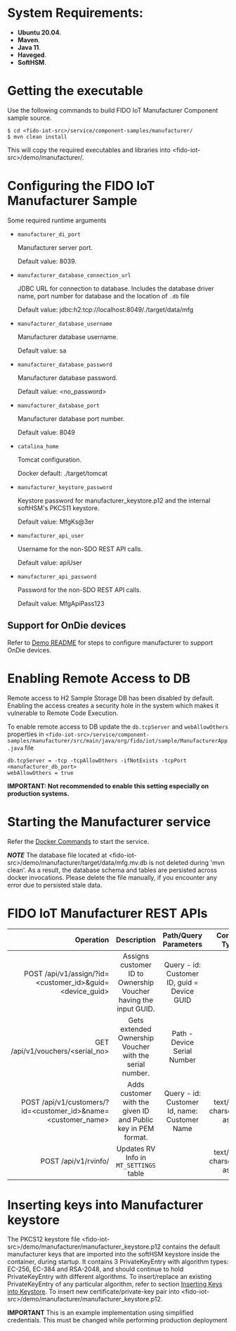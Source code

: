 # System Requirements:

* **Ubuntu 20.04**.
* **Maven**.
* **Java 11**.
* **Haveged**.
* **SoftHSM**.

# Getting the executable

Use the following commands to build FIDO IoT Manufacturer Component sample source.
```
$ cd <fido-iot-src>/service/component-samples/manufacturer/
$ mvn clean install
```

This will copy the required executables and libraries into \<fido-iot-src\>/demo/manufacturer/.

# Configuring the FIDO IoT Manufacturer Sample

Some required runtime arguments

- `manufacturer_di_port`

  Manufacturer server port.

  Default value: 8039.

- `manufacturer_database_connection_url`

   JDBC URL for connection to database. Includes the database driver name, port number for database and the location of `.db` file

  Default value: jdbc:h2:tcp://localhost:8049/./target/data/mfg

- `manufacturer_database_username`

  Manufacturer database username.

  Default value: sa

- `manufacturer_database_password`

  Manufacturer database password.

  Default value: <no_password>

- `manufacturer_database_port`

  Manufacturer database port number.

  Default value: 8049

- `catalina_home`

  Tomcat configuration.

  Docker default: ./target/tomcat

- `manufacturer_keystore_password`

  Keystore password for manufacturer_keystore.p12 and the internal softHSM's PKCS11 keystore.

  Default value: MfgKs@3er

- `manufacturer_api_user`

  Username for the non-SDO REST API calls.

  Default value: apiUser

- `manufacturer_api_password`

  Password for the non-SDO REST API calls.

  Default value: MfgApiPass123

## Support for OnDie devices

Refer to [Demo README](../README.md) for steps to configure manufacturer to support OnDie devices.

# Enabling Remote Access to DB

Remote access to H2 Sample Storage DB has been disabled by default. Enabling the access creates a security hole in the system which makes it vulnerable to Remote Code Execution.

To enable remote access to DB update the `db.tcpServer` and `webAllowOthers` properties in `<fido-iot-src>/service/component-samples/manufacturer/src/main/java/org/fido/iot/sample/ManufacturerApp.java` file

```
db.tcpServer = -tcp -tcpAllowOthers -ifNotExists -tcpPort <manufacturer_db_port>
webAllowOthers = true
```

**IMPORTANT: Not recommended to enable this setting especially on production systems.**

# Starting the Manufacturer service

Refer the [Docker Commands](../README.md/#docker-commands) to start the service.

***NOTE*** The database file located at \<fido-iot-src\>/demo/manufacturer/target/data/mfg.mv.db is not deleted during 'mvn clean'. As a result, the database schema and tables are persisted across docker invocations. Please delete the file manually, if you encounter any error due to persisted stale data.

# FIDO IoT Manufacturer REST APIs

| Operation                      | Description                        | Path/Query Parameters    | Content Type   |Request Body  | Response Body |
| ------------------------------:|:----------------------------------:|:------------------------:|:--------------:|-------------:|--------------:|
| POST /api/v1/assign/?id=<customer_id>&guid=<device_guid> | Assigns customer ID to Ownership Voucher having the input GUID. | Query - id: Customer ID, guid = Device GUID | | | |
| GET /api/v1/vouchers/<serial_no> | Gets extended Ownership Voucher with the serial number. | Path - Device Serial Number | | | Ownership Voucher |
| POST /api/v1/customers/?id=<customer_id>&name=<customer_name> | Adds customer with the given ID and Public key in PEM format. | Query - id: Customer Id, name: Customer Name | text/plain; charset=us-ascii | Customer PEM formatted Public keys | |
| POST /api/v1/rvinfo/ | Updates RV Info in `MT_SETTINGS` table | | text/plain; charset=us-ascii | RV Info | | |


# Inserting keys into Manufacturer keystore

The PKCS12 keystore file \<fido-iot-src\>/demo/manufacturer/manufacturer_keystore.p12 contains the default manufacturer keys that are imported into the softHSM keystore inside the container, during startup. It contains 3 PrivateKeyEntry with algorithm types: EC-256, EC-384 and RSA-2048, and should continue to hold PrivateKeyEntry with different algorithms. To insert/replace an existing PrivateKeyEntry of any particular algorithm, refer to section [Inserting Keys into Keystore](../README.md/#inserting-keys-into-keystore). To insert new certificate/private-key pair into \<fido-iot-src\>/demo/manufacturer/manufacturer_keystore.p12.

**IMPORTANT** This is an example implementation using simplified credentials. This must be changed while performing production deployment
